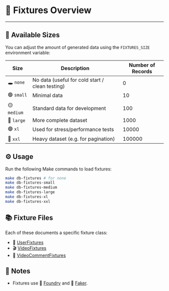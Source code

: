 # 🧪 Fixtures Overview

---

## 📏 Available Sizes

You can adjust the amount of generated data using the `FIXTURES_SIZE` environment variable:

| Size        | Description                                     | Number of Records |
|-------------|-------------------------------------------------|-------------------|
| 🕳️ `none`  | No data (useful for cold start / clean testing) | 0                 |
| 🟢 `small`  | Minimal data                                    | 10                |
| 🟡 `medium` | Standard data for development                   | 100               |
| 🔵 `large`  | More complete dataset                           | 1000              |
| 🟣 `xl`     | Used for stress/performance tests               | 10000             |
| 🔴 `xxl`    | Heavy dataset (e.g. for pagination)             | 100000            |


## ⚙️ Usage

Run the following Make commands to load fixtures:

```bash
make db-fixtures # for none
make db-fixtures-small
make db-fixtures-medium
make db-fixtures-large
make db-fixtures-xl
make db-fixtures-xxl
```

## 📚 Fixture Files

Each of these documents a specific fixture class:

- 👤 [UserFixtures](UserFixtures.md)
- 🎬 [VideoFixtures](VideoFixtures.md)
- 💬 [VideoCommentFixtures](VideoCommentFixtures.md)

## 📝 Notes

- Fixtures use 🧙 [Foundry](https://github.com/zenstruck/foundry) and 🤖 [Faker](https://fakerphp.github.io/).
